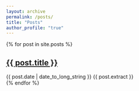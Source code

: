 ```yaml
---
layout: archive
permalink: /posts/
title: "Posts"
author_profile: "true"
---
```



{% for post in site.posts %}
  <article>
    <h2>
      <a href="{{ post.url }}">
        {{ post.title }}
      </a>
    </h2>
    <time datetime="{{ post.date | date: "%Y-%m-%d" }}">{{ post.date | date_to_long_string }}</time>
    {{ post.extract }}
  </article>
{% endfor %}